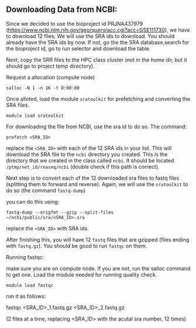 ## Downloading Data from NCBI:

Since we decided to use the  bioproject id PRJNA437979 (https://www.ncbi.nlm.nih.gov/geo/query/acc.cgi?acc=GSE111730), we have to download 12 files. We will use the SRA ids to download. You should already have the SRA ids by now. If not, go the the SRA database,search for the bioproject id, go to run selector and download the table.

Next, copy the SRR files to the HPC class cluster (not in the home dir, but it should go to project temp directory).
 
Request a allocation (compute node)

```
salloc -N 1 -n 16 -t 8:00:00
```

Once alloted, load the module `sratoolkit` for prefetching and converting the SRA files.

```
module load sratoolkit
```


For downloading the file from NCBI, use the sra id to do so. The command:

```
prefetch <SRA_ID>

```

replace the `<SRA_ID>` with each of the 12 SRA ids in your list. This will download the SRA file to the `ncbi` directory you created. This is the directory that we created in the class called `ncbi`. It should be located `/ptmp/net_id/rnaseq/ncbi` (double check if this path is correct). 


Next step is to convert each of the 12 downloaded sra files to fastq files (splitting them to forward and reverse). Again, we will use the `sratoolkit` to do so (the command `fastq-dump`)

you can do this using:

```
fastq-dump --origfmt --gzip --split-files ~/ncbi/public/sra/<SRA_ID>.sra
```

replace the `<SRA_ID>` with SRA ids.


After finishing this, you will have 12 `fastq` files that are gzipped (files ending with `fastq.gz`). You should be good to run `fastqc` on them.


Running fastqc:

make sure you are on compute node. If you are not, run the salloc command to get one. Load the module needed for running quality check. 

```
module load fastqc
```

run it as follows:

fastqc <SRA_ID>_1.fastq.gz <SRA_ID>_2.fastq.gz

(2 files at a time, replacing <SRA_ID> with the acutal sra number, 12 times)




